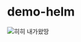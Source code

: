 # demo-helm
![히히 내가왔땅
](https://i.namu.wiki/i/W5jEDEtuKdPsCllHjJ0tgbAjj-yfrdMKyOd1x61QxiLJzEDpQ_LYUYx-B2OuvEvKvrTxzq5WHRV7ylVw657-2g.webp)
